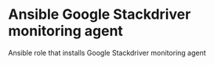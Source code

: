 # Ansible Google Stackdriver monitoring agent

Ansible role that installs Google Stackdriver monitoring agent